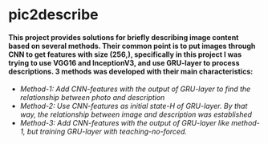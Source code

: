 # pic2describe
#### This project provides solutions for briefly describing image content based on several methods. Their common point is to put images through CNN to get features with size (256,), specifically in this project I was trying to use VGG16 and InceptionV3, and use GRU-layer to process descriptions. 3 methods was developed with their main characteristics:

- _Method-1: Add CNN-features with the output of GRU-layer to find the relationship between photo and description_
- _Method-2: Use CNN-features as initial state-H of GRU-layer. By that way, the relationship between image and description was established_
- _Method-3: Add CNN-features with the output of GRU-layer like method-1, but training GRU-layer with teaching-no-forced._
